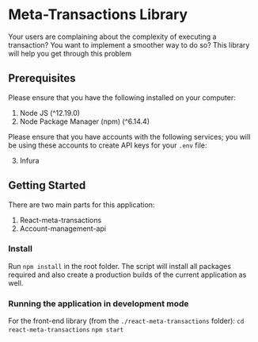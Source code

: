 # Meta-Transactions Library

Your users are complaining about the complexity of executing a transaction? You want to implement a smoother way to do so?
This library will help you get through this problem

## Prerequisites

Please ensure that you have the following installed on your computer:

1. Node JS (^12.19.0)
2. Node Package Manager (npm) (^6.14.4)

Please ensure that you have accounts with the following services; you will be using these accounts to create API keys for your `.env` file:

3. Infura

## Getting Started

There are two main parts for this application:

1. React-meta-transactions
2. Account-management-api

### Install

Run `npm install` in the root folder. The script will install all packages required and also create a production builds of the current application as well.

### Running the application in development mode

For the front-end library (from the `./react-meta-transactions` folder):
`cd react-meta-transactions`
`npm start`


